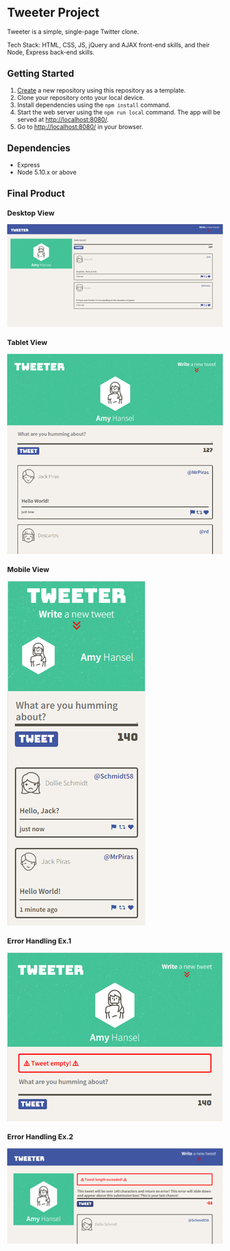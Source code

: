 # Tweeter Project

Tweeter is a simple, single-page Twitter clone.

Tech Stack: HTML, CSS, JS, jQuery and AJAX front-end skills, and their Node, Express back-end skills.

## Getting Started

1. [Create](https://docs.github.com/en/repositories/creating-and-managing-repositories/creating-a-repository-from-a-template) a new repository using this repository as a template.
2. Clone your repository onto your local device.
3. Install dependencies using the `npm install` command.
3. Start the web server using the `npm run local` command. The app will be served at <http://localhost:8080/>.
4. Go to <http://localhost:8080/> in your browser.

## Dependencies

- Express
- Node 5.10.x or above

## Final Product

### Desktop View
!["Desktop View"](https://github.com/kcho15/tweeter/blob/master/public/images/docs/tweeter-desktop.PNG?raw=true)

### Tablet View
!["Tablet View"](https://github.com/kcho15/tweeter/blob/master/public/images/docs/tweeter-tablet.PNG?raw=true)

### Mobile View

!["Mobile View"](https://github.com/kcho15/tweeter/blob/master/public/images/docs/tweeter-mobile.PNG?raw=true)

### Error Handling Ex.1
!["Error Handling Ex.1](https://github.com/kcho15/tweeter/blob/master/public/images/docs/tweeter-error1.PNG?raw=true)

### Error Handling Ex.2
!["Error Handling Ex.1](https://github.com/kcho15/tweeter/blob/master/public/images/docs/tweeter-error2.PNG?raw=true)
